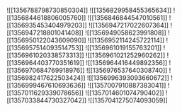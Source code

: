 ![[1356788798730850304]]
![[1356829958455365634]]
![[1356844618806005760]]
![[1356846844547010561]]
![[1356935453404979203]]
![[1356947217022607364]]
![[1356947218801041408]]
![[1356949058623991808]]
![[1356950122043609090]]
![[1356952114245722114]]
![[1356957514093514753]]
![[1356961019155763201]]
![[1356961020338573313]]
![[1356961021252960262]]
![[1356964403770351619]]
![[1356964416449892356]]
![[1356970684769918976]]
![[1356976537640308740]]
![[1356982417622503424]]
![[1356996393093660672]]
![[1356999467610693636]]
![[1357007910887383041]]
![[1357011629339078656]]
![[1357014601074790402]]
![[1357033844730327042]]
![[1357041275074093059]]
